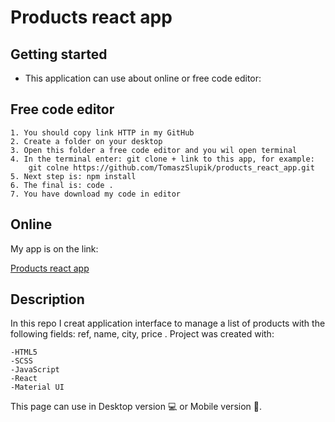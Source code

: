 
# Products react app

## Getting started


- This application can use about online or free code editor:
  

## Free code editor

    1. You should copy link HTTP in my GitHub
    2. Create a folder on your desktop
    3. Open this folder a free code editor and you wil open terminal
    4. In the terminal enter: git clone + link to this app, for example:
        git colne https://github.com/TomaszSlupik/products_react_app.git
    5. Next step is: npm install
    6. The final is: code .
    7. You have download my code in editor



## Online

My app is on the link:

[Products react app](https://tomaszslupik.github.io/products_react_app/)


## Description

In this repo I creat application interface to manage a list of products with the following fields:
ref, name, city, price
. Project was created with:

    -HTML5
    -SCSS
    -JavaScript
    -React
    -Material UI


This page can use in Desktop version 💻
or Mobile version 📱. 
